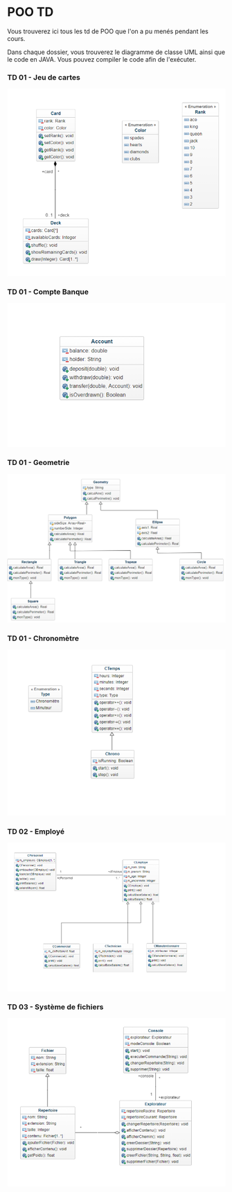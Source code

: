 # POO TD

Vous trouverez ici tous les td de POO que l'on a pu menés pendant les cours.

Dans chaque dossier, vous trouverez le diagramme de classe UML ainsi que le code en JAVA. Vous pouvez compiler le code afin de l'exécuter.

### TD 01 - Jeu de cartes

![uml](./TD_01_cards/class_diagram.PNG)

### TD 01 - Compte Banque

![uml](./TD_01_bank_account/uml_class_diagram.PNG)

### TD 01 - Geometrie

![uml](./TD_01_geometry/uml_class_diagram.PNG)

### TD 01 - Chronomètre

![uml](./TD_01_chronometre/uml_class_diagram.PNG)

### TD 02 - Employé

![uml](./TD_02_employe/uml_class_diagram.PNG)

### TD 03 - Système de fichiers

![uml](./TD_03_filesystem/uml_class_diagram.PNG)
